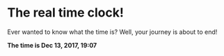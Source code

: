# The real time clock!

Ever wanted to know what the time is? Well, your journey is about to end!

**The time is Dec 13, 2017, 19:07**